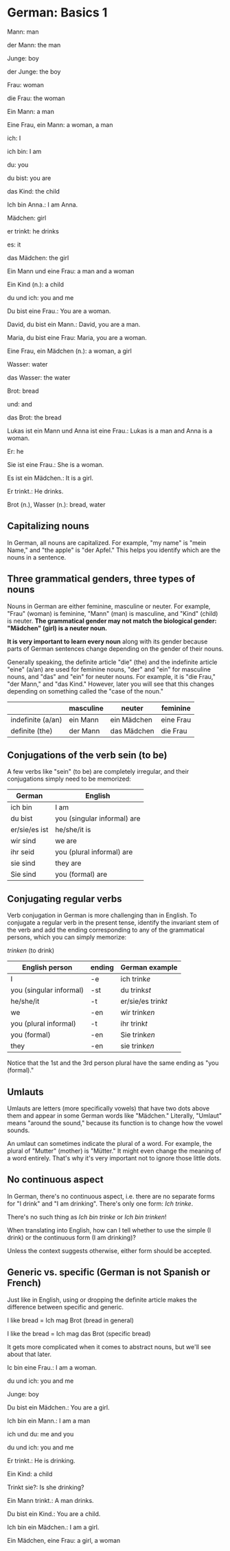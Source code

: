 # German: Basics 1

Mann: man

der Mann: the man

Junge: boy

der Junge: the boy

Frau: woman

die Frau: the woman

Ein Mann: a man

Eine Frau, ein Mann: a woman, a man

ich: I

ich bin: I am

du: you

du bist: you are

das Kind: the child

Ich bin Anna.: I am Anna.

Mädchen: girl

er trinkt: he drinks

es: it

das Mädchen: the girl

Ein Mann und eine Frau: a man and a woman

Ein Kind (n.): a child

du und ich: you and me

Du bist eine Frau.: You are a woman.

David, du bist ein Mann.: David, you are a man.

Maria, du bist eine Frau: Maria, you are a woman.

Eine Frau, ein Mädchen (n.): a woman, a girl

Wasser: water

das Wasser: the water

Brot: bread

und: and

das Brot: the bread

Lukas ist ein Mann und Anna ist eine Frau.: Lukas is a man and Anna is a woman.

Er: he

Sie ist eine Frau.: She is a woman.

Es ist ein Mädchen.: It is a girl.

Er trinkt.: He drinks.

Brot (n.), Wasser (n.): bread, water

## Capitalizing nouns
In German, all nouns are capitalized. For example, "my name" is "mein
Name," and "the apple" is "der Apfel." This helps you identify which
are the nouns in a sentence.

## Three grammatical genders, three types of nouns
Nouns in German are either feminine, masculine or neuter. For example,
"Frau" (woman) is feminine, "Mann" (man) is masculine, and "Kind"
(child) is neuter. **The grammatical gender may not match the
biological gender: "Mädchen" (girl) is a neuter noun.**

**It is very important to learn every noun** along with its gender
because parts of German sentences change depending on the gender of
their nouns.

Generally speaking, the definite article "die" (the) and the
indefinite article "eine" (a/an) are used for feminine nouns, "der"
and "ein" for masculine nouns, and "das" and "ein" for neuter
nouns. For example, it is "die Frau," "der Mann," and "das Kind."
However, later you will see that this changes depending on something
called the "case of the noun."

| | masculine | neuter | feminine |
| --- | --- | --- | --- |
| indefinite (a/an) | ein Mann | ein Mädchen | eine Frau |
| definite (the) | der Mann | das Mädchen | die Frau |

## Conjugations of the verb sein (to be)
A few verbs like "sein" (to be) are completely irregular, and their
conjugations simply need to be memorized:

German | English
--- | ---
ich bin | I am
du bist | you (singular informal) are
er/sie/es ist | he/she/it is
wir sind | we are
ihr seid | you (plural informal) are
sie sind | they are
Sie sind | you (formal) are

## Conjugating regular verbs
Verb conjugation in German is more challenging than in English. To
conjugate a regular verb in the present tense, identify the invariant
stem of the verb and add the ending corresponding to any of the
grammatical persons, which you can simply memorize:

*trinken* (to drink)

English person | ending | German example
--- | --- | ---
I | -e | ich trink*e*
you (singular informal) | -st | du trink*st*
he/she/it | -t | er/sie/es trink*t*
we | -en | wir trink*en*
you (plural informal) | -t | ihr trink*t*
you (formal) | -en | Sie trink*en*
they | -en | sie trink*en*

Notice that the 1st and the 3rd person plural have the same ending as "you (formal)."

## Umlauts
Umlauts are letters (more specifically vowels) that have two dots
above them and appear in some German words like "Mädchen." Literally,
"Umlaut" means "around the sound," because its function is to change
how the vowel sounds.

An umlaut can sometimes indicate the plural of a word. For example,
the plural of "Mutter" (mother) is "Mütter." It might even change the
meaning of a word entirely. That's why it's very important not to
ignore those little dots.

## No continuous aspect
In German, there's no continuous aspect, i.e. there are no separate
forms for "I drink" and "I am drinking". There's only one form: *Ich
trinke*.

There's no such thing as *Ich bin trinke* or *Ich bin trinken*!

When translating into English, how can I tell whether to use the
simple (I drink) or the continuous form (I am drinking)?

Unless the context suggests otherwise, either form should be accepted.

## Generic vs. specific (German is not Spanish or French)
Just like in English, using or dropping the definite article makes the
difference between specific and generic.

I like bread = Ich mag Brot (bread in general)

I like the bread = Ich mag das Brot (specific bread)

It gets more complicated when it comes to abstract nouns, but we'll
see about that later.

Ic bin eine Frau.: I am a woman.

du und ich: you and me

Junge: boy

Du bist ein Mädchen.: You are a girl.

Ich bin ein Mann.: I am a man

ich und du: me and you

du und ich: you and me

Er trinkt.: He is drinking.

Ein Kind: a child

Trinkt sie?: Is she drinking?

Ein Mann trinkt.: A man drinks.

Du bist ein Kind.: You are a child.

Ich bin ein Mädchen.: I am a girl.

Ein Mädchen, eine Frau: a girl, a woman
